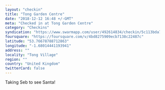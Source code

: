 ```yaml
---
layout: "checkin"
title: "Tong Garden Centre"
date: "2018-12-12 16:48 +/-GMT"
meta: "Checked in at Tong Garden Centre"
category: "Checkins"
syndication: "https://www.swarmapp.com/user/492614834/checkin/5c113bda780eee002c262383"
foursquare: "https://foursquare.com/v/4bd8275909ecb7138c22487c"
latitude: "53.76678788712863"
longitude: "-1.68014441193941"
address: ""
locality: "Tong Village"
region: ""
country: "United Kingdom"
twitterCard: false
---
```

Taking Seb to see Santa!
